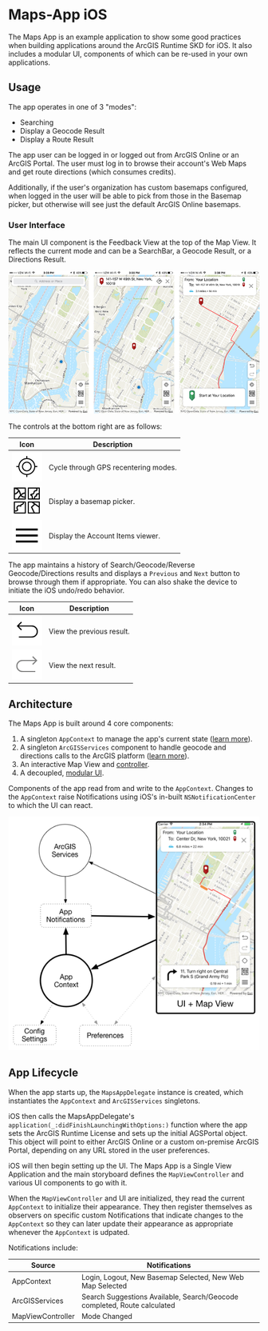 # Maps-App iOS

The Maps App is an example application to show some good practices when building applications around the ArcGIS Runtime SKD for iOS. It also includes a modular UI, components of which can be re-used in your own applications.

## Usage

The app operates in one of 3 "modes":

* Searching
* Display a Geocode Result
* Display a Route Result

The app user can be logged in or logged out from ArcGIS Online or an ArcGIS Portal. The user must log in to browse their account's Web Maps and get route directions (which consumes credits).

Additionally, if the user's organization has custom basemaps configured, when logged in the user will be able to pick from those in the Basemap picker, but otherwise will see just the default ArcGIS Online basemaps.

### User Interface
The main UI component is the Feedback View at the top of the Map View. It reflects the current mode and can be a SearchBar, a Geocode Result, or a Directions Result.

![Search Mode](/docs/images/app-modes.png)

The controls at the bottom right are as follows:

| Icon | Description |
| ---- | ----------- |
| ![GPS Tracking](/docs/images/control-gps.png) | Cycle through GPS recentering modes. |
| ![Basemap Picker](/docs/images/control-basemaps.png) | Display a basemap picker. |
| ![Account View](/docs/images/control-account.png) | Display the Account Items viewer. |

The app maintains a history of Search/Geocode/Reverse Geocode/Directions results and displays a `Previous` and `Next` button to browse through them if appropriate. You can also shake the device to initiate the iOS undo/redo behavior.

| Icon | Description |
| ---- | ----------- |
| ![Previous Result](/docs/images/control-prev-result.png) | View the previous result. |
| ![Next Result](/docs/images/control-next-result.png) | View the next result. |

## Architecture
The Maps App is built around 4 core components:

1. A singleton `AppContext` to manage the app's current state ([learn more](Maps%20App/App%20Context)).
2. A singleton `ArcGISServices` component to handle geocode and directions calls to the ArcGIS platform ([learn more](Maps%20App/ArcGIS%20Services)).
2. An interactive Map View and [controller](UI/Map%20View).
3. A decoupled, [modular UI](UI).

Components of the app read from and write to the `AppContext`. Changes to the `AppContext` raise Notifications using iOS's in-built `NSNotificationCenter` to which the UI can react.

![App Architecture](/docs/images/app-architecture.png)

## App Lifecycle
When the app starts up, the `MapsAppDelegate` instance is created, which instantiates the `AppContext` and `ArcGISServices` singletons.

iOS then calls the MapsAppDelegate's `application(_:didFinishLaunchingWithOptions:)` function where the app sets the ArcGIS Runtime License and sets up the initial AGSPortal object. This object will point to either ArcGIS Online or a custom on-premise ArcGIS Portal, depending on any URL stored in the user preferences.

iOS will then begin setting up the UI. The Maps App is a Single View Application and the main storyboard defines the `MapViewController` and various UI components to go with it.

When the `MapViewController` and UI are initialized, they read the current `AppContext` to initialize their appearance. They then register themselves as observers on specific custom Notifications that indicate changes to the `AppContext` so they can later update their appearance as appropriate whenever the `AppContext` is udpated.

Notifications include:

| Source | Notifications |
| ------ | ------------- |
| AppContext | Login, Logout, New Basemap Selected, New Web Map Selected |
| ArcGISServices | Search Suggestions Available, Search/Geocode completed, Route calculated |
| MapViewController | Mode Changed |
